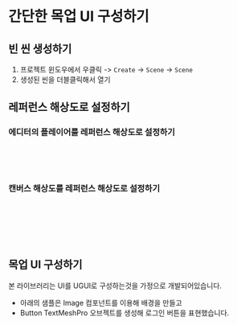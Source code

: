 # 간단한 목업 UI 구성하기

## 빈 씬 생성하기

1. 프로젝트 윈도우에서 우클릭 -> `Create` -> `Scene` -> `Scene`
2. 생성된 씬을 더블클릭해서 열기

## 레퍼런스 해상도로 설정하기

### 에디터의 플레이어를 레퍼런스 해상도로 설정하기

<figure><img src="../../../.gitbook/assets/스크린샷 2025-01-12 오후 12.03.30 (1).png" alt=""><figcaption></figcaption></figure>

<figure><img src="../../../.gitbook/assets/스크린샷 2025-01-12 오후 12.04.08 (1).png" alt=""><figcaption></figcaption></figure>

### 캔버스 해상도를 레퍼런스 해상도로 설정하기

<figure><img src="../../../.gitbook/assets/스크린샷 2025-01-12 오후 12.04.53.png" alt=""><figcaption></figcaption></figure>

<figure><img src="../../../.gitbook/assets/스크린샷 2025-01-12 오후 12.05.32.png" alt=""><figcaption></figcaption></figure>

<figure><img src="../../../.gitbook/assets/스크린샷 2025-01-12 오후 12.05.54.png" alt=""><figcaption></figcaption></figure>

## 목업 UI 구성하기

본 라이브러리는 UI를 UGUI로 구성하는것을 가정으로 개발되어있습니다.

* 아래의 샘플은 Image 컴포넌트를 이용해 배경을 만들고
* Button TextMeshPro 오브젝트를 생성해 로그인 버튼을 표현했습니다.

<figure><img src="../../../.gitbook/assets/스크린샷 2025-01-12 오후 12.07.23.png" alt=""><figcaption></figcaption></figure>
